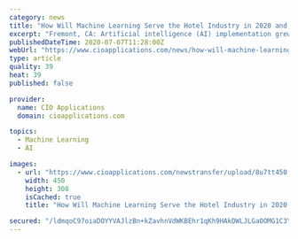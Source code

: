 ```yaml
---
category: news
title: "How Will Machine Learning Serve the Hotel Industry in 2020 and Beyond?"
excerpt: "Fremont, CA: Artificial intelligence (AI) implementation grew tremendously last year alone such that any business that does not consider the implications of machine learning (ML) will find itself in multiple binds."
publishedDateTime: 2020-07-07T11:28:00Z
webUrl: "https://www.cioapplications.com/news/how-will-machine-learning-serve-the-hotel-industry-in-2020-and-beyond-nid-5985.html"
type: article
quality: 39
heat: 39
published: false

provider:
  name: CIO Applications
  domain: cioapplications.com

topics:
  - Machine Learning
  - AI

images:
  - url: "https://www.cioapplications.com/newstransfer/upload/8u7tt450.jpg"
    width: 450
    height: 308
    isCached: true
    title: "How Will Machine Learning Serve the Hotel Industry in 2020 and Beyond?"

secured: "/ldmqoC97oiaDOYYVAJlzBn+kZavhnVdWKBEhr1qKh9HAkDWLJLGaOOMG1C3YcJX4WSWiieycThSA2z49tQkcJ0MMWWrPYh+LV24NZ0uPoYicopM+nZYeQF0EZr5ejAe26/1snI771xf0ExY0qdM5cdeGFo5Ojrf9qRRkQQc3Ox83bXXtlbbZUXdCwwqoEBdDLbFx7HQGffkUTK+0w38xYU0G7tO8BFpnCg7nyrmDWdADpoNA9kyeZdwrrPyKYM8XyqXz27vzc9Qg8yK0RSTNAONVYTLsQcMuvAWNFkFg17er+N0UyPMsTf96V9obeszPhW0IxZAXY/kiWBcDPy06g==;Fo0Scm4N8ZmjKHIhNM9rtQ=="
---
```


